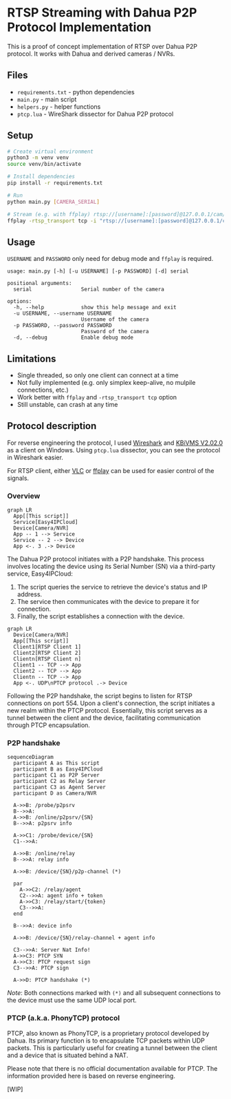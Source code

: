 # RTSP Streaming with Dahua P2P Protocol Implementation

This is a proof of concept implementation of RTSP over Dahua P2P protocol. It works with Dahua and derived cameras / NVRs.

## Files

- `requirements.txt` - python dependencies
- `main.py` - main script
- `helpers.py` - helper functions
- `ptcp.lua` - WireShark dissector for Dahua P2P protocol

## Setup

```bash
# Create virtual environment
python3 -m venv venv
source venv/bin/activate

# Install dependencies
pip install -r requirements.txt

# Run
python main.py [CAMERA_SERIAL]

# Stream (e.g. with ffplay) rtsp://[username]:[password]@127.0.0.1/cam/realmonitor?channel=1&subtype=0
ffplay -rtsp_transport tcp -i "rtsp://[username]:[password]@127.0.0.1/cam/realmonitor?channel=1&subtype=0"
```

## Usage

`USERNAME` and `PASSWORD` only need for debug mode and `ffplay` is required.

```text
usage: main.py [-h] [-u USERNAME] [-p PASSWORD] [-d] serial

positional arguments:
  serial                Serial number of the camera

options:
  -h, --help            show this help message and exit
  -u USERNAME, --username USERNAME
                        Username of the camera
  -p PASSWORD, --password PASSWORD
                        Password of the camera
  -d, --debug           Enable debug mode
```

## Limitations

- Single threaded, so only one client can connect at a time
- Not fully implemented (e.g. only simplex keep-alive, no mulpile connections, etc.)
- Work better with `ffplay` and `-rtsp_transport tcp` option
- Still unstable, can crash at any time

## Protocol description

For reverse engineering the protocol, I used [Wireshark](https://www.wireshark.org/) and [KBiVMS V2.02.0](https://kbvisiongroup.com/support/download-center.html) as a client on Windows. Using `ptcp.lua` dissector, you can see the protocol in Wireshark easier.

For RTSP client, either [VLC](https://www.videolan.org/vlc/) or [ffplay](https://ffmpeg.org/ffplay.html) can be used for easier control of the signals.

### Overview

```mermaid
graph LR
  App[[This script]]
  Service[Easy4IPCloud]
  Device[Camera/NVR]
  App -- 1 --> Service
  Service -- 2 --> Device
  App <-. 3 .-> Device
```

The Dahua P2P protocol initiates with a P2P handshake. This process involves locating the device using its Serial Number (SN) via a third-party service, Easy4IPCloud:

1. The script queries the service to retrieve the device's status and IP address.
2. The service then communicates with the device to prepare it for connection.
3. Finally, the script establishes a connection with the device.

```mermaid
graph LR
  Device[Camera/NVR]
  App[[This script]]
  Client1[RTSP Client 1]
  Client2[RTSP Client 2]
  Clientn[RTSP Client n]
  Client1 -- TCP --> App
  Client2 -- TCP --> App
  Clientn -- TCP --> App
  App <-. UDP\nPTCP protocol .-> Device
```

Following the P2P handshake, the script begins to listen for RTSP connections on port 554. Upon a client's connection, the script initiates a new realm within the PTCP protocol. Essentially, this script serves as a tunnel between the client and the device, facilitating communication through PTCP encapsulation.

### P2P handshake

```mermaid
sequenceDiagram
  participant A as This script
  participant B as Easy4IPCloud
  participant C1 as P2P Server
  participant C2 as Relay Server
  participant C3 as Agent Server
  participant D as Camera/NVR

  A->>B: /probe/p2psrv
  B-->>A: 
  A->>B: /online/p2psrv/{SN}
  B-->>A: p2psrv info

  A->>C1: /probe/device/{SN}
  C1-->>A: 

  A->>B: /online/relay
  B-->>A: relay info

  A->>B: /device/{SN}/p2p-channel (*)

  par
    A->>C2: /relay/agent
    C2-->>A: agent info + token
    A->>C3: /relay/start/{token}
    C3-->>A: 
  end

  B-->>A: device info

  A->>B: /device/{SN}/relay-channel + agent info

  C3-->>A: Server Nat Info!
  A->>C3: PTCP SYN
  A->>C3: PTCP request sign
  C3-->>A: PTCP sign

  A->>D: PTCP handshake (*)
```

_Note_: Both connections marked with `(*)` and all subsequent connections to the device must use the same UDP local port.

### PTCP (a.k.a. PhonyTCP) protocol

PTCP, also known as PhonyTCP, is a proprietary protocol developed by Dahua. Its primary function is to encapsulate TCP packets within UDP packets. This is particularly useful for creating a tunnel between the client and a device that is situated behind a NAT.

Please note that there is no official documentation available for PTCP. The information provided here is based on reverse engineering.

[WIP]
